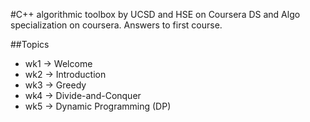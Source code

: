 #C++ algorithmic toolbox by UCSD and HSE on Coursera
DS and Algo specialization on coursera. Answers to first course.

##Topics

- wk1 -> Welcome
- wk2 -> Introduction
- wk3 -> Greedy
- wk4 -> Divide-and-Conquer
- wk5 -> Dynamic Programming (DP)

